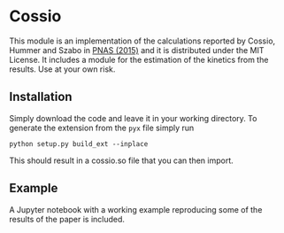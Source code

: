 # Cossio
This module is an implementation of the calculations reported by Cossio, Hummer and
Szabo in [PNAS (2015)](http://dx.doi.org/10.1073/pnas.1519633112) and it is 
distributed under the MIT License. It includes a module for the estimation of the 
kinetics from the results. Use at your own risk.


Installation
------------
Simply download the code and leave it in your working directory. To generate the 
extension from the `pyx` file simply run 

    python setup.py build_ext --inplace

This should result in a cossio.so file that you can then import.

Example
-------
A Jupyter notebook with a working example reproducing some of the results of the paper is 
included.
